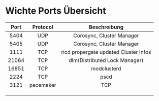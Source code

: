 # Wichte Ports Übersicht

|Port| Protocol|Beschreibung |
| :---: | :---: | :---: |
|5404|UDP|Corosync, Cluster Manager|
|5405|UDP|Corosync, Cluster Manager|
|1111|TCP|ricd propergate updated Cluster Infos|
|21064|TCP|dlm(Distributed Lock Manager)|
|16851|TCP|modclusterd|
|2224|TCP|pscd|
|3121|pacemaker|TCP|
||||
||||
||||
